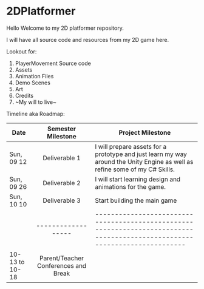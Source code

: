 # 2DPlatformer

Hello Welcome to my 2D platformer repository.

I will have all source code and resources from my 2D game here.

Lookout for:
1. PlayerMovement Source code 
2. Assets 
3. Animation Files
4. Demo Scenes 
5. Art
6. Credits 
7. ~My will to live~

Timeline aka Roadmap:

| Date          |Semester Milestone|Project Milestone                                                                                                          |
| ------------- |:----------------:|-------------------------------------------------------------------------------------------------------------------------- |                   
| Sun, 09 12    | Deliverable 1    |I will prepare assets for a prototype and just learn my way around the Unity Engine as well as refine some of my C# Skills.|
| Sun, 09 26    | Deliverable 2    |I will start learning design and animations for the game.                                                                  |
| Sun, 10 10    | Deliverable 3    |Start building the main game                                                                                               |
|               |------------------|---------------------------------------------------------------------------------------------------------------------------|                   |                                                                                                      
| 10-13 to 10-18|Parent/Teacher Conferences and Break|                                                                                                         |
